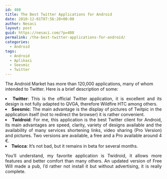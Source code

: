 ```yaml
---
id: 408
title: The Best Twitter Applications for Android
date: 2010-12-01T07:56:20+00:00
author: Nesaci
layout: post
guid: https://nesaci.com/?p=408
permalink: /the-best-twitter-applications-for-android/
categories:
  - Android
tags:
  - Android
  - Aplikasi
  - Seesmic
  - Twitter
---
```

The Android Market has more than 120,000 applications, many of whom intended to Twitter. Here is a brief description of some:

<li style="text-align: justify;">
  <strong>Twitter</strong>: This is the official Twitter application, it is excellent and its design is not fully adapted to QVGA, therefore Wildfire HTC among others.
</li>
<li style="text-align: justify;">
  <strong>Seesmic</strong>: The main advantage is the display of pictures of Twitpic in the application itself (not to redirect the browser) it is rather convenient.
</li>
<li style="text-align: justify;">
  <strong>Twidroid</strong>: For me, this application is the best Twitter client for Android, its main advantages are speed, clarity, variety of designs available and the availability of many services shortening links, video sharing (Pro Version) and pictures. Two versions are available, a free and a Pro available around 4 €.
</li>
<li style="text-align: justify;">
  <strong>Twicca</strong>: It&#8217;s not bad, but it remains in beta for several months.
</li>

<p style="text-align: justify;">
  You&#8217;ll understand, my favorite application is Twidroid, it allows more features and better comfort than many others. An updated version of Free Will made a pub, I&#8217;d rather not install it but without advertising, it is really complete.
</p>